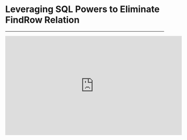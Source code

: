 ﻿# Leveraging SQL Powers to Eliminate FindRow Relation
---
<iframe width="560" height="315" src="https://www.youtube.com/embed/sCCK0G16__I" frameborder="0" allowfullscreen></iframe>